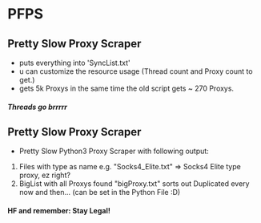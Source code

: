 # PFPS
## Pretty Slow Proxy Scraper
- puts everything into 'SyncList.txt'
- u can customize the resource usage (Thread count and Proxy count to get.)
- gets 5k Proxys in the same time the old script gets ~ 270 Proxys.

##### Threads go brrrrr

## Pretty Slow Proxy Scraper
- Pretty Slow Python3 Proxy Scraper with following output:
 
1. Files with type as name e.g. "Socks4_Elite.txt" => Socks4 Elite type proxy, ez right?
2. BigList with all Proxys found "bigProxy.txt" sorts out Duplicated every now and then... (can be set in the Python File :D)

#### HF and remember: Stay Legal!

